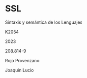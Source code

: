 # SSL

Sintaxis y semántica de los Lenguajes

K2054

2023

208.814-9

Rojo Provenzano

Joaquin Lucio
